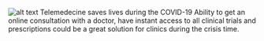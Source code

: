 ![alt text](screenshots/OmiSoft-Telehealth.png "Telemedecine saves lives during the COVID-19
                                               Ability to get an online consultation with a doctor, have instant access to all clinical trials and prescriptions could be a great solution for clinics during the crisis time.")
                                               Telemedecine saves lives during the COVID-19
                                               Ability to get an online consultation with a doctor, have instant access to all clinical trials and prescriptions could be a great solution for clinics during the crisis time.

